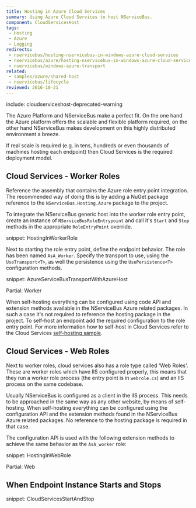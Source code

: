 ```yaml
---
title: Hosting in Azure Cloud Services
summary: Using Azure Cloud Services to host NServiceBus.
component: CloudServicesHost
tags:
 - Hosting
 - Azure
 - Logging
redirects:
 - nservicebus/hosting-nservicebus-in-windows-azure-cloud-services
 - nservicebus/azure/hosting-nservicebus-in-windows-azure-cloud-services
 - nservicebus/windows-azure-transport
related:
 - samples/azure/shared-host
 - nservicebus/lifecycle
reviewed: 2016-10-21
---
```


include: cloudserviceshost-deprecated-warning

The Azure Platform and NServiceBus make a perfect fit. On the one hand the Azure platform offers the scalable and flexible platform required, on the other hand NServiceBus makes development on this highly distributed environment a breeze.

If real scale is required (e.g. in tens, hundreds or even thousands of machines hosting each endpoint) then Cloud Services is the required deployment model.

## Cloud Services - Worker Roles

Reference the assembly that contains the Azure role entry point integration. The recommended way of doing this is by adding a NuGet package reference to the `NServiceBus.Hosting.Azure` package to the project.

To integrate the NServiceBus generic host into the worker role entry point, create an instance of `NServiceBusRoleEntrypoint` and call it's `Start` and `Stop` methods in the appropriate `RoleEntryPoint` override.

snippet: HostingInWorkerRole

Next to starting the role entry point, define the endpoint behavior. The role has been named `AsA_Worker`. Specify the transport to use, using the `UseTransport<T>`, as well the persistence using the `UsePersistence<T>` configuration methods.

snippet: AzureServiceBusTransportWithAzureHost

Partial: Worker

When self-hosting everything can be configured using code API and extension methods available in the NServiceBus Azure related packages. In such a case it's not required to reference the hosting package in the project. To self-host an endpoint add the required configuration to the role entry point. For more information how to self-host in Cloud Services refer to the Cloud Services [self-hosting sample](/samples/azure/self-host/).


## Cloud Services - Web Roles

Next to worker roles, cloud services also has a role type called 'Web Roles'. These are worker roles which have IIS configured properly, this means that they run a worker role process (the entry point is in `webrole.cs`) and an IIS process on the same codebase.

Usually NServiceBus is configured as a client in the IIS process. This needs to be approached in the same way as any other website, by means of self-hosting. When self-hosting everything can be configured using the configuration API and the extension methods found in the NServiceBus Azure related packages. No reference to the hosting package is required in that case.

The configuration API is used with the following extension methods to achieve the same behavior as the `AsA_worker` role:

snippet: HostingInWebRole

Partial: Web


## When Endpoint Instance Starts and Stops


snippet: CloudServicesStartAndStop
